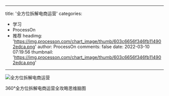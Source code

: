 
---
title: '全方位拆解电商运营'
categories: 
 - 学习
 - ProcessOn
 - 推荐
headimg: 'https://img.processon.com/chart_image/thumb/603c6656f346fb114902edca.png'
author: ProcessOn
comments: false
date: 2022-03-10 07:19:56
thumbnail: 'https://img.processon.com/chart_image/thumb/603c6656f346fb114902edca.png'
---

<div>   
<img class="thumb" alt="全方位拆解电商运营" src="https://img.processon.com/chart_image/thumb/603c6656f346fb114902edca.png" referrerpolicy="no-referrer">
<p>360°全方位拆解电商运营全攻略思维脑图</p>  
</div>
            